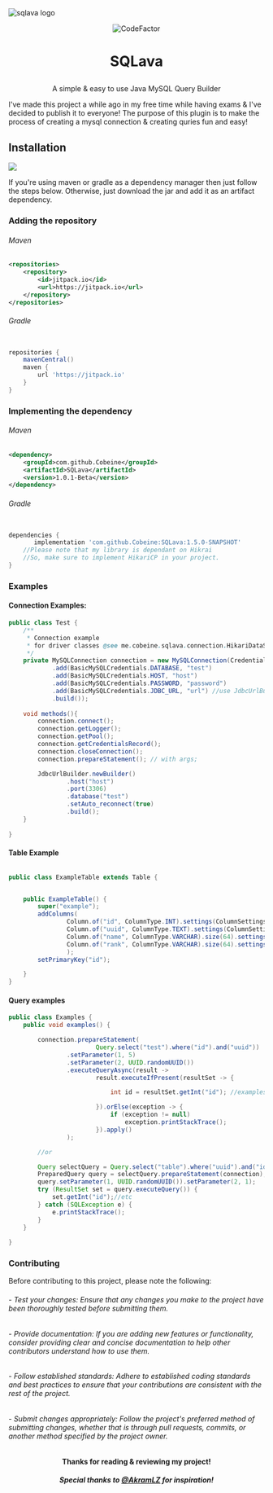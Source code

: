<img src="https://cdn.discordapp.com/attachments/1070339329420951694/1182980064183328828/sql_lava_logo.png" alt="sqlava logo">  

<p align="center" href="https://www.codefactor.io/repository/github/cobeine/sqlava"><img src="https://www.codefactor.io/repository/github/cobeine/sqlava/badge" alt="CodeFactor" /></p> 
  
# <p align="center">SQLava</p>
 <p align="center">A simple & easy to use Java MySQL Query Builder</p>
I've made this project a while ago in my free time while having exams & I've decided to publish it to everyone!
The purpose of this plugin is to make the process of creating a mysql connection & creating quries fun and easy!

## Installation
[![](https://jitpack.io/v/Cobeine/SQLava.svg)](https://jitpack.io/#Cobeine/SQLava)
<p></p>
If you're using maven or gradle as a dependency manager then just follow the steps below.
Otherwise, just download the jar and add it as an artifact dependency.

### Adding the repository

###### Maven
```xml
<repositories>
    <repository>
        <id>jitpack.io</id>
        <url>https://jitpack.io</url>
    </repository>
</repositories>
```

###### Gradle
```groovy

repositories {
    mavenCentral()
    maven {
        url 'https://jitpack.io'
    }
}
```

### Implementing the dependency

###### Maven
```xml
<dependency>
    <groupId>com.github.Cobeine</groupId>
    <artifactId>SQLava</artifactId>
    <version>1.0.1-Beta</version>
</dependency>
```

###### Gradle
```groovy

dependencies {
	   implementation 'com.github.Cobeine:SQLava:1.5.0-SNAPSHOT'
    //Please note that my library is dependant on Hikrai
    //So, make sure to implement HikariCP in your project.
}
```

### Examples

#### Connection Examples:
```java
public class Test {
    /**
     * Connection example
     * for driver classes @see me.cobeine.sqlava.connection.HikariDataSourcePresets.class
     */
    private MySQLConnection connection = new MySQLConnection(CredentialsRecord.builder()
            .add(BasicMySQLCredentials.DATABASE, "test")
            .add(BasicMySQLCredentials.HOST, "host")
            .add(BasicMySQLCredentials.PASSWORD, "password")
            .add(BasicMySQLCredentials.JDBC_URL, "url") //use JdbcUrlBuilder
            .build());
    
    void methods(){
        connection.connect();
        connection.getLogger();
        connection.getPool();
        connection.getCredentialsRecord();
        connection.closeConnection();
        connection.prepareStatement(); // with args;

        JdbcUrlBuilder.newBuilder()
                .host("host")
                .port(3306)
                .database("test")
                .setAuto_reconnect(true)
                .build();
    }
    
}

```
#### Table Example
```java 

public class ExampleTable extends Table {


    public ExampleTable() {
        super("example");
        addColumns(
                Column.of("id", ColumnType.INT).settings(ColumnSettings.AUTO_INCREMENT, ColumnSettings.UNIQUE),
                Column.of("uuid", ColumnType.TEXT).settings(ColumnSettings.NOT_NULL, ColumnSettings.UNIQUE).defaultValue("none"),
                Column.of("name", ColumnType.VARCHAR).size(64).settings(ColumnSettings.NOT_NULL, ColumnSettings.UNIQUE).defaultValue("none"),
                Column.of("rank", ColumnType.VARCHAR).size(64).settings(ColumnSettings.NOT_NULL).defaultValue("DEFAULT")
                );
        setPrimaryKey("id");

    }
}
```

#### Query examples
```java
public class Examples {
    public void examples() {

        connection.prepareStatement(
                        Query.select("test").where("id").and("uuid"))
                .setParameter(1, 5)
                .setParameter(2, UUID.randomUUID())
                .executeQueryAsync(result ->
                        result.executeIfPresent(resultSet -> {

                            int id = resultSet.getInt("id"); //examples

                        }).orElse(exception -> {
                            if (exception != null)
                                exception.printStackTrace();
                        }).apply()
                );

        //or

        Query selectQuery = Query.select("table").where("uuid").and("id");
        PreparedQuery query = selectQuery.prepareStatement(connection);
        query.setParameter(1, UUID.randomUUID()).setParameter(2, 1);
        try (ResultSet set = query.executeQuery()) {
            set.getInt("id");//etc
        } catch (SQLException e) {
            e.printStackTrace();
        }
    }
    
}

```


### Contributing

Before contributing to this project, please note the following:

###### - Test your changes: Ensure that any changes you make to the project have been thoroughly tested before submitting them.

###### - Provide documentation: If you are adding new features or functionality, consider providing clear and concise documentation to help other contributors understand how to use them.

###### - Follow established standards: Adhere to established coding standards and best practices to ensure that your contributions are consistent with the rest of the project.

###### - Submit changes appropriately: Follow the project's preferred method of submitting changes, whether that is through pull requests, commits, or another method specified by the project owner.


#### <p align="center">Thanks for reading & reviewing my project!</p>
##### <p align="center"> Special thanks to <a href="https://github.com/AkramLZ">@AkramLZ</a> for inspiration!</p>





